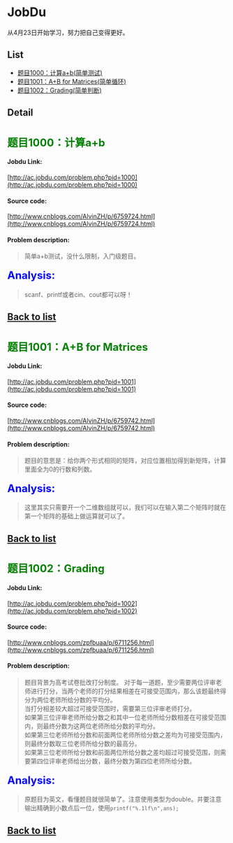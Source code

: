 # JobDu
从4月23日开始学习，努力把自己变得更好。
## List
*   [题目1000：计算a+b(简单测试)](#-题目1000计算a+b)
*   [题目1001：A+B for Matrices(简单循环)](#-题目1001A+BforMatrices)
*	[题目1002：Grading(简单判断)](#-题目1002grading)



## Detail


#### <br><font color = Green size=5> <span id="1002">题目1000：计算a+b</span></font>
#### Jobdu Link:<br>
[http://ac.jobdu.com/problem.php?pid=1000](http://ac.jobdu.com/problem.php?pid=1000)
#### Source code:<br>
[http://www.cnblogs.com/AlvinZH/p/6759724.html](http://www.cnblogs.com/AlvinZH/p/6759724.html)
#### Problem description:<br>
>简单a+b测试，没什么限制，入门级题目。<br>
#### <font color = Blue size = 5> Analysis:</font>
>scanf、printf或者cin、cout都可以呀！
## [Back to list](#list)


#### <br><font color = Green size=5> <span id="1001">题目1001：A+B for Matrices</span></font>
#### Jobdu Link:<br>
[http://ac.jobdu.com/problem.php?pid=1001](http://ac.jobdu.com/problem.php?pid=1001)
#### Source code:<br>
[http://www.cnblogs.com/AlvinZH/p/6759742.html](http://www.cnblogs.com/AlvinZH/p/6759742.html)
#### Problem description:<br>
>题目的意思是：给你两个形式相同的矩阵，对应位置相加得到新矩阵，计算里面全为0的行数和列数。<br>
#### <font color = Blue size = 5> Analysis:</font>
>这里其实只需要开一个二维数组就可以，我们可以在输入第二个矩阵时就在第一个矩阵的基础上做运算就可以了。<br>
## [Back to list](#list)


#### <br><font color = Green size=5> <span id="1002">题目1002：Grading</span></font>
#### Jobdu Link:<br>
[http://ac.jobdu.com/problem.php?pid=1002](http://ac.jobdu.com/problem.php?pid=1002)
#### Source code:<br>
[http://www.cnblogs.com/zpfbuaa/p/6711256.html](http://www.cnblogs.com/zpfbuaa/p/6711256.html)
#### Problem description:<br>
>题目背景为高考试卷批改打分制度。
>对于每一道题，至少需要两位评审老师进行打分，当两个老师的打分结果相差在可接受范围内，那么该题最终得分为两位老师所给分数的平均分。<br>
>当打分相差较大超过可接受范围时，需要第三位评审老师打分。<br>
>如果第三位评审老师所给分数之和其中一位老师所给分数相差在可接受范围内，则最终分数为这两位老师所给分数的平均分。<br>
>如果第三位老师所给分数和前面两位老师所给分数之差均为可接受范围内，则最终分数取三位老师所给分数的最高分。<br>
>如果第三位老师所给分数和前面两位所给分数之差均超过可接受范围，则需要第四位评审老师给出分数，最终分数为第四位老师所给分数。
#### <font color = Blue size = 5> Analysis:</font>
>原题目为英文，看懂题目就很简单了。注意使用类型为double。并要注意输出精确到小数点后一位，使用`printf("%.1lf\n",ans);`
## [Back to list](#list)
